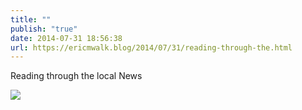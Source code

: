 ```yaml
---
title: ""
publish: "true"
date: 2014-07-31 18:56:38
url: https://ericmwalk.blog/2014/07/31/reading-through-the.html
---
```


Reading through the local News

![](https://ericmwalk.blog/uploads/2022/c75ca8ff39.jpg)